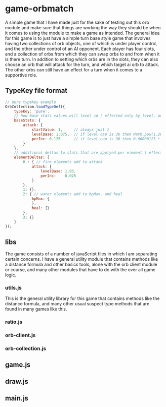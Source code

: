 # game-orbmatch

A simple game that I have made just for the sake of testing out this orb module and make sure that things are working the way they should be when it comes to using the module to make a game as intended. The general idea for this game is to just have a simple turn base style game that involves having two collections of orb objects, one of which is under player control, and the other under control of an AI opponent. Each player has four slots, and a collection of orbs from which they can swap orbs to and from when it is there turn. In addition to setting which orbs are in the slots, they can also choose an orb that will attack for the turn, and which target ai orb to attack. The other orbs can still have an effect for a turn when it comes to a supportive role.

## TypeKey file format

```js
// pure typeKey example
OrbCollection.loadTypeDef({
    typeKey: 'pure',
    // how base stats values will level up ( effected only by level, and incremental )
    baseStats: { 
        attack: {
            startValue: 1,     // always just 1                                   =    1.0
            levelBase: 1.075,  // if level cap is 30 then Math.pow(1.26, 30)      = 1025.9267494682863
            perInc: 0.125      // if level cap is 30 then 0.00000125 * 536870912  =  671.08864
        }
    },
    // additional deltas to stats that are applyed per element ( effected by ratio, and level)
    elementDeltas: {
        0 : { // fire elements add to attack
            attack: {
                levelBase: 1.03,
                perInc:    0.025
            }
        },
        1: {},
        2: { // water elements add to hpMax, and heal
            hpMax: {
            },
            heal: {}
        },
        3: {}
    }
});
```

## libs

The game consists of a number of javaScript files in which I am separating certain concerns. I have a general utility module that contains methods like a distance formula and other basics tools, alone with the orb client module or course, and many other modules that have to do with the over all game logic.

### utils.js

This is the general utility library for this game that contains methods like the distance formula, and many other usual suspect type methods that are found in many games like this.

### ratio.js

### orb-client.js

### orb-collection.js

## game.js

## draw.js

## main.js